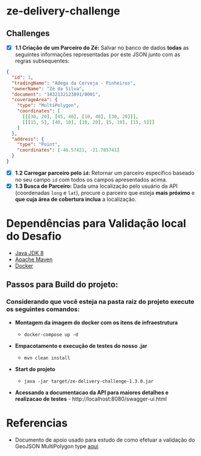 # ze-delivery-challenge

## Challenges

- [x] **1.1 Criação de um Parceiro do Zé:**  Salvar no banco de dados  **todas**  as seguintes informações representadas por este JSON junto com as regras subsequentes:
```json
{
  "id": 1, 
  "tradingName": "Adega da Cerveja - Pinheiros",
  "ownerName": "Zé da Silva",
  "document": "1432132123891/0001",
  "coverageArea": { 
    "type": "MultiPolygon", 
    "coordinates": [
      [[[30, 20], [45, 40], [10, 40], [30, 20]]], 
      [[[15, 5], [40, 10], [10, 20], [5, 10], [15, 5]]]
    ]
  },
  "address": { 
    "type": "Point",
    "coordinates": [-46.57421, -21.785741]
  }
}
```

- [x] **1.2 Carregar parceiro pelo  `id`:** Retornar um parceiro específico baseado no seu campo  `id`  com todos os campos apresentados acima.
- [x] **1.3 Busca de Parceiro:** Dada uma localização pelo usuário da API (coordenadas  `long`  e  `lat`), procure o parceiro que esteja  **mais próximo**  e  **que cuja área de cobertura inclua**  a localização.

# Dependências para Validação local do Desafio

 - [Java JDK 8](https://www.oracle.com/br/java/technologies/javase/javase-jdk8-downloads.html)
 - [Apache Maven](https://maven.apache.org/download.cgi)
 - [Docker](https://www.docker.com/products/docker-desktop) 
## Passos para Build do projeto:
### Considerando que você esteja na pasta raiz do projeto execute os seguintes comandos:
- **Montagem da imagem do docker com os itens de infraestrutura**
	- `docker-compose up -d`
- **Empacotamento e execução de testes do nosso .jar**
	-  `mvn clean install`
- **Start do projeto**
	- `java -jar target/ze-delivery-challenge-1.3.0.jar`

- **Acessando a documentacao da API para maiores detalhes e realizacao de testes**
		- http://localhost:8080/swagger-ui.html
	
# Referencias
- Documento de apoio usado para estudo de como efetuar a validação do GeoJSON MultiPolygon type [aqui](https://tools.ietf.org/html/rfc7946#section-3.1.6)